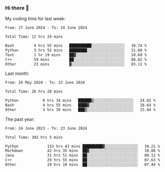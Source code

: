 ### Hi there 👋

My coding time for last week:

<!--START_SECTION:week-->

```txt
From: 17 June 2024 - To: 24 June 2024

Total Time: 12 hrs 24 mins

Bash         4 hrs 55 mins   ██████████░░░░░░░░░░░░░░░   39.74 %
Python       3 hrs 55 mins   ████████░░░░░░░░░░░░░░░░░   31.68 %
Text         1 hr 19 mins    ██▓░░░░░░░░░░░░░░░░░░░░░░   10.69 %
C++          59 mins         ██░░░░░░░░░░░░░░░░░░░░░░░   08.02 %
Other        23 mins         ▓░░░░░░░░░░░░░░░░░░░░░░░░   03.11 %
```

<!--END_SECTION:week-->

Last month:

<!--START_SECTION:month-->

```txt
From: 24 May 2024 - To: 23 June 2024

Total Time: 26 hrs 28 mins

Python           6 hrs 34 mins   ██████▒░░░░░░░░░░░░░░░░░░   24.82 %
Bash             4 hrs 55 mins   ████▓░░░░░░░░░░░░░░░░░░░░   18.64 %
Other            3 hrs 39 mins   ███▒░░░░░░░░░░░░░░░░░░░░░   13.84 %
```

<!--END_SECTION:month-->

The past year:

<!--START_SECTION:year-->

```txt
From: 24 June 2023 - To: 23 June 2024

Total Time: 392 hrs 5 mins

Python             153 hrs 43 mins █████████▓░░░░░░░░░░░░░░░   39.21 %
Markdown           42 hrs 35 mins  ██▓░░░░░░░░░░░░░░░░░░░░░░   10.86 %
Java               31 hrs 51 mins  ██░░░░░░░░░░░░░░░░░░░░░░░   08.12 %
C++                29 hrs 55 mins  ██░░░░░░░░░░░░░░░░░░░░░░░   07.63 %
Other              29 hrs 10 mins  ██░░░░░░░░░░░░░░░░░░░░░░░   07.44 %
```

<!--END_SECTION:year-->
